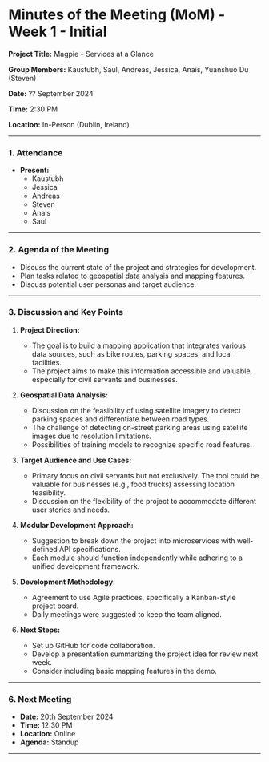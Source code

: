 # Minutes of the Meeting (MoM) - Week 1 - Initial

**Project Title:** Magpie - Services at a Glance

**Group Members:** Kaustubh, Saul, Andreas, Jessica, Anais, Yuanshuo Du (Steven)

**Date:** ?? September 2024

**Time:** 2:30 PM

**Location:** In-Person (Dublin, Ireland)

---

### **1. Attendance**

- **Present:**
  - Kaustubh
  - Jessica
  - Andreas
  - Steven
  - Anais
  - Saul

---

### **2. Agenda of the Meeting**

- Discuss the current state of the project and strategies for development.
- Plan tasks related to geospatial data analysis and mapping features.
- Discuss potential user personas and target audience.

---

### **3. Discussion and Key Points**

1. **Project Direction:**

   - The goal is to build a mapping application that integrates various data sources, such as bike routes, parking spaces, and local facilities.
   - The project aims to make this information accessible and valuable, especially for civil servants and businesses.

2. **Geospatial Data Analysis:**

   - Discussion on the feasibility of using satellite imagery to detect parking spaces and differentiate between road types.
   - The challenge of detecting on-street parking areas using satellite images due to resolution limitations.
   - Possibilities of training models to recognize specific road features.

3. **Target Audience and Use Cases:**
   - Primary focus on civil servants but not exclusively. The tool could be valuable for businesses (e.g., food trucks) assessing location feasibility.
   - Discussion on the flexibility of the project to accommodate different user stories and needs.
4. **Modular Development Approach:**

   - Suggestion to break down the project into microservices with well-defined API specifications.
   - Each module should function independently while adhering to a unified development framework.

5. **Development Methodology:**

   - Agreement to use Agile practices, specifically a Kanban-style project board.
   - Daily meetings were suggested to keep the team aligned.

6. **Next Steps:**
   - Set up GitHub for code collaboration.
   - Develop a presentation summarizing the project idea for review next week.
   - Consider including basic mapping features in the demo.

---

### **6. Next Meeting**

- **Date:** 20th September 2024
- **Time:** 12:30 PM
- **Location:** Online
- **Agenda:** Standup

---
